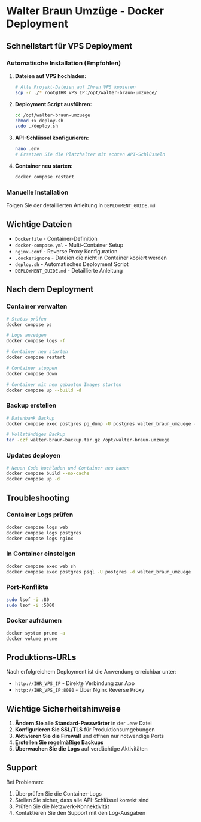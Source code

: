 # Walter Braun Umzüge - Docker Deployment

## Schnellstart für VPS Deployment

### Automatische Installation (Empfohlen)

1. **Dateien auf VPS hochladen:**
   ```bash
   # Alle Projekt-Dateien auf Ihren VPS kopieren
   scp -r ./* root@IHR_VPS_IP:/opt/walter-braun-umzuege/
   ```

2. **Deployment Script ausführen:**
   ```bash
   cd /opt/walter-braun-umzuege
   chmod +x deploy.sh
   sudo ./deploy.sh
   ```

3. **API-Schlüssel konfigurieren:**
   ```bash
   nano .env
   # Ersetzen Sie die Platzhalter mit echten API-Schlüsseln
   ```

4. **Container neu starten:**
   ```bash
   docker compose restart
   ```

### Manuelle Installation

Folgen Sie der detaillierten Anleitung in `DEPLOYMENT_GUIDE.md`

## Wichtige Dateien

- `Dockerfile` - Container-Definition
- `docker-compose.yml` - Multi-Container Setup
- `nginx.conf` - Reverse Proxy Konfiguration
- `.dockerignore` - Dateien die nicht in Container kopiert werden
- `deploy.sh` - Automatisches Deployment Script
- `DEPLOYMENT_GUIDE.md` - Detaillierte Anleitung

## Nach dem Deployment

### Container verwalten
```bash
# Status prüfen
docker compose ps

# Logs anzeigen
docker compose logs -f

# Container neu starten
docker compose restart

# Container stoppen
docker compose down

# Container mit neu gebauten Images starten
docker compose up --build -d
```

### Backup erstellen
```bash
# Datenbank Backup
docker compose exec postgres pg_dump -U postgres walter_braun_umzuege > backup.sql

# Vollständiges Backup
tar -czf walter-braun-backup.tar.gz /opt/walter-braun-umzuege
```

### Updates deployen
```bash
# Neuen Code hochladen und Container neu bauen
docker compose build --no-cache
docker compose up -d
```

## Troubleshooting

### Container Logs prüfen
```bash
docker compose logs web
docker compose logs postgres
docker compose logs nginx
```

### In Container einsteigen
```bash
docker compose exec web sh
docker compose exec postgres psql -U postgres -d walter_braun_umzuege
```

### Port-Konflikte
```bash
sudo lsof -i :80
sudo lsof -i :5000
```

### Docker aufräumen
```bash
docker system prune -a
docker volume prune
```

## Produktions-URLs

Nach erfolgreichem Deployment ist die Anwendung erreichbar unter:
- `http://IHR_VPS_IP` - Direkte Verbindung zur App
- `http://IHR_VPS_IP:8080` - Über Nginx Reverse Proxy

## Wichtige Sicherheitshinweise

1. **Ändern Sie alle Standard-Passwörter** in der `.env` Datei
2. **Konfigurieren Sie SSL/TLS** für Produktionsumgebungen
3. **Aktivieren Sie die Firewall** und öffnen nur notwendige Ports
4. **Erstellen Sie regelmäßige Backups**
5. **Überwachen Sie die Logs** auf verdächtige Aktivitäten

## Support

Bei Problemen:
1. Überprüfen Sie die Container-Logs
2. Stellen Sie sicher, dass alle API-Schlüssel korrekt sind
3. Prüfen Sie die Netzwerk-Konnektivität
4. Kontaktieren Sie den Support mit den Log-Ausgaben